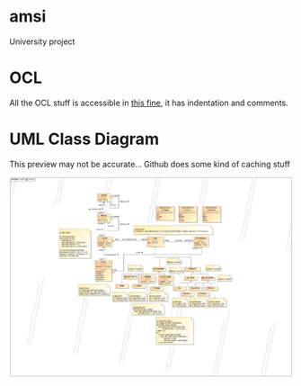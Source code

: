 # amsi

University project

# OCL

All the OCL stuff is accessible in [this fine](ocl.md), it has indentation and comments.

# UML Class Diagram

This preview may not be accurate... Github does some kind of caching stuff

![](Model.png)
